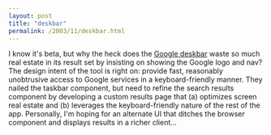 ```yaml
---
layout: post
title: "deskbar"
permalink: /2003/11/deskbar.html
---
```


<p>I know it's beta, but why the heck does the <a href="http://toolbar.google.com/deskbar/">Google deskbar</a> waste so much real estate in its result set by insisting on showing the Google logo and nav?  The design intent of the tool is right on:  provide fast, reasonably unobtrusive access to Google services in a keyboard-friendly manner.  They nailed the taskbar component, but need to refine the search results component by developing a custom results page that (a) optimizes screen real estate and (b) leverages the keyboard-friendly nature of the rest of the app.  Personally, I'm hoping for an alternate UI that ditches the browser component and displays results in a richer client...</p>


